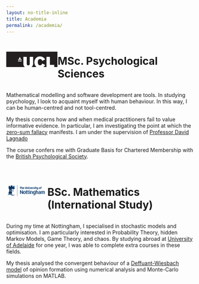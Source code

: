 ```yaml
---
layout: no-title-inline
title: Academia
permalink: /academia/
---
```


<style>
.logo {
   display: flex;
   align-items:center;
}

a img {
  width: 150px;
}
</style>


<div class="logo">
<a href="https://www.ucl.ac.uk/">
   <img src="..//assets/ucl.png" alt="UCL">
</a>
<h1 style="margin-bottom:0">MSc. Psychological Sciences</h1>
</div>

<br>

Mathematical modelling and software development are tools. In studying psychology, I look to acquaint myself
 with human behaviour. In this way, I can be human-centred and not tool-centred.   

My thesis concerns how and when medical practitioners fail to value informative evidence. 
In particular, I am investigating the point at which the [zero-sum fallacy](https://doi.org/10.1177/0956797618818484) manifests.
I am under the supervision of [Professor David Lagnado](https://www.ucl.ac.uk/lagnado-lab/david_lagnado.html) 

The course confers me with 
Graduate Basis for Chartered Membership with the [British Psychological Society](https://www.bps.org.uk).

<br>

<div class="logo">
<a href="https://www.nottingham.ac.uk/">
   <img src="..//assets/notts.png" alt="University of Nottingham">
</a>
<h1 style="margin-bottom:0;" >BSc. Mathematics (International Study)</h1>
</div>

<br>

During my time at Nottingham, I specialised in stochastic models and optimisation. 
I am particularly interested in Probability Theory, hidden Markov Models, Game Theory, and chaos. 
By studying abroad at [University of Adelaide](https://www.adelaide.edu.au)
  for one year, I was able to complete extra courses in these fields.

My thesis analysed the convergent behaviour of a [Deffuant-Wiesbach model](https://doi.org/10.1142/S0219525900000078)
 of opinion formation using numerical analysis and Monte-Carlo simulations on MATLAB.